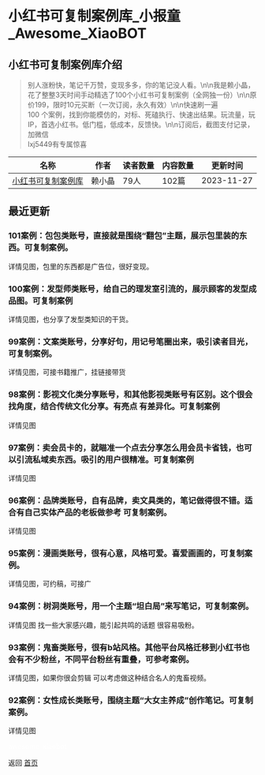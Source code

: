 # 小红书可复制案例库_小报童_Awesome_XiaoBOT

## 小红书可复制案例库介绍
> 别人涨粉快，笔记千万赞，变现多多，你的笔记没人看。\n\n我是赖小晶，花了整整3天时间手动精选了100个小红书可复制案例（全网独一份）\n\n原价199，限时10元买断（一次订阅，永久有效）\n\n快速刷一遍  
100 个案例，找到你能模仿的，对标、死磕执行、快速出结果。玩流量，玩 IP，首选小红书。低门槛，低成本，反馈快。\n\n订阅后，截图支付记录，加微信  
lxj5449有专属惊喜  
  


|名称|作者|读者数量|内容数量|更新时间|
|---|---|---|---|---|
|[小红书可复制案例库](https://xiaobot.net/p/lxj5449?refer=9c3f1c95-a052-465a-9902-f6d75080262a)|赖小晶|79人|102篇|2023-11-27|

## 最近更新
### 101案例：包包类账号，直接就是围绕“翻包”主题，展示包里装的东西。可复制案例。

详情见图，包里的东西都是广告位，很好变现。

### 100案例：发型师类账号，给自己的理发室引流的，展示顾客的发型成品图。可复制案例

详情见图，也分享了发型类知识的干货。

### 99案例：文案类账号，分享好句，用记号笔圈出来，吸引读者目光，可复制案例。

详情见图，可接书籍推广，挂链接带货

### 98案例：影视文化类分享账号，和其他影视类账号有区别。这个很会找角度，结合传统文化分享。有亮点 有差异化。可复制案例

详情见图

### 97案例：卖会员卡的，就瞄准一个点去分享怎么用会员卡省钱，也可以引流私域卖东西。吸引的用户很精准。可复制案例

详情见图

### 96案例：品牌类账号，自有品牌，卖文具类的，笔记做得很不错。适合有自己实体产品的老板做参考 可复制案例。

详情见图

### 95案例：漫画类账号，很有心意，风格可爱。喜爱画画的，可复制案例。

详情见图，可约稿，可接广

### 94案例：树洞类账号，用一个主题“坦白局”来写笔记，可复制案例。

详情见图 找一些大家感兴趣，能引起共鸣的话题 很容易吸粉。

### 93案例：鬼畜类账号，很有b站风格。其他平台风格迁移到小红书也会有不少粉丝，不同平台粉丝有重叠，可参考案例。

详情见图，如果你很会剪辑 可以考虑做这种结合名人的鬼畜视频。

### 92案例：女性成长类账号，围绕主题“大女主养成”创作笔记。可复制案例。

详情见图


<a href="https://github.com/Reno9527/awesome-xiaobot" style="color: white; text-decoration: none;">awesome-xiaobot</a>

返回 [首页](../README.md)
